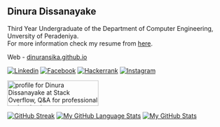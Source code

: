 ## Dinura Dissanayake

Third Year Undergraduate of the Department of Computer Engineering, Unversity of Peradeniya.\
For more information check my resume from [here](https://dinuransika.github.io/CV/CV_Dinura.pdf).

Web - [dinuransika.github.io](https://dinuransika.github.io/)

[![Linkedin](https://dinuransika.github.io/assets/img/linkedin-128.png)](https://www.linkedin.com/in/dinura-dissanayake-9486ba1a1/)
[![Facebook](https://dinuransika.github.io/assets/img/facebook-128.png)](https://www.facebook.com/dinura.r.dissanayake)
[![Hackerrank](https://dinuransika.github.io/assets/img/hackerrank-128.png)](https://www.hackerrank.com/dinuraransika)
[![Instagram](https://dinuransika.github.io/assets/img/Instagram-Icon.png)](https://www.instagram.com/dinuransika98/)


<a href="https://stackoverflow.com/users/20898455/dinura-dissanayake"><img src="https://stackoverflow.com/users/flair/20898455.png?theme=dark" width="208" height="58" alt="profile for Dinura Dissanayake at Stack Overflow, Q&amp;A for professional and enthusiast programmers" title="profile for Dinura Dissanayake at Stack Overflow, Q&amp;A for professional and enthusiast programmers"></a>

[![GitHub Streak](https://github-readme-streak-stats.herokuapp.com?user=dinuransika&theme=dark)](https://git.io/streak-stats)
[![My GitHub Language Stats](https://github-readme-stats.vercel.app/api/top-langs/?username=dinuransika&langs_count=5&theme=tokyonight)]()
[![My GitHub Stats](https://github-readme-stats.vercel.app/api/?username=dinuransika&count_private=true&theme=tokyonight&showicons=true)]()
